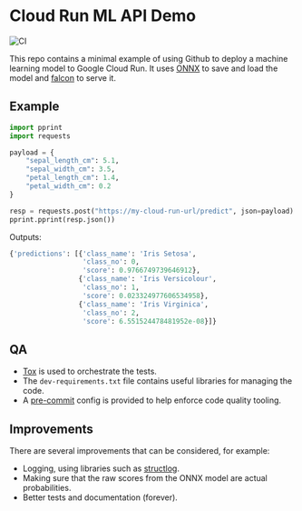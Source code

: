 # Cloud Run ML API Demo

![CI](https://github.com/nm523/cloudrun-ml-demo/workflows/CI/badge.svg)

This repo contains a minimal example of using Github to deploy a machine learning model to Google Cloud Run. It uses [ONNX](https://onnx.ai/) to save and load the model and [falcon](https://falconframework.org/) to serve it.

## Example

```python
import pprint
import requests

payload = {
    "sepal_length_cm": 5.1,
    "sepal_width_cm": 3.5,
    "petal_length_cm": 1.4,
    "petal_width_cm": 0.2
}

resp = requests.post("https://my-cloud-run-url/predict", json=payload)
pprint.pprint(resp.json())
```

Outputs:
```python
{'predictions': [{'class_name': 'Iris Setosa',
                  'class_no': 0,
                  'score': 0.9766749739646912},
                 {'class_name': 'Iris Versicolour',
                  'class_no': 1,
                  'score': 0.023324977606534958},
                 {'class_name': 'Iris Virginica',
                  'class_no': 2,
                  'score': 6.551524478481952e-08}]}
```

## QA

* [Tox](https://tox.readthedocs.io/en/latest/) is used to orchestrate the tests.
* The `dev-requirements.txt` file contains useful libraries for managing the code.
* A [pre-commit](https://pre-commit.com/) config is provided to help enforce code quality tooling.

## Improvements

There are several improvements that can be considered, for example:

* Logging, using libraries such as [structlog](https://www.structlog.org/en/stable/).
* Making sure that the raw scores from the ONNX model are actual probabilities.
* Better tests and documentation (forever).
